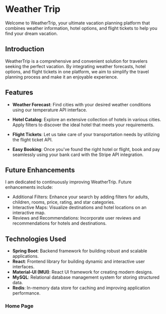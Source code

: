 # Weather Trip 

Welcome to WeatherTrip, your ultimate vacation planning platform that combines weather information, 
hotel options, and flight tickets to help you find your dream vacation.

## Introduction

WeatherTrip is a comprehensive and convenient solution for travelers seeking the perfect vacation. 
By integrating weather forecasts, hotel options, and flight tickets in one platform, we aim to simplify the travel planning process 
and make it an enjoyable experience.

## Features

- **Weather Forecast**: Find cities with your desired weather conditions using our temperature API interface.

- **Hotel Catalog**: Explore an extensive collection of hotels in various cities. Apply filters to discover the ideal hotel that meets your requirements.

- **Flight Tickets**: Let us take care of your transportation needs by utilizing the flight ticket API.

- **Easy Booking**: Once you've found the right hotel or flight, book and pay seamlessly using your bank card with the Stripe API integration.

## Future Enhancements

I am dedicated to continuously improving WeatherTrip. Future enhancements include:

- Additional Filters: Enhance your search by adding filters for adults, children, rooms, price, rating, and star categories.
- Interactive Maps: Visualize destinations and hotel locations on an interactive map.
- Reviews and Recommendations: Incorporate user reviews and recommendations for hotels and destinations.


## Technologies Used

- **Spring Boot**: Backend framework for building robust and scalable applications.
- **React**: Frontend library for building dynamic and interactive user interfaces.
- **Material-UI (MUI)**: React UI framework for creating modern designs.
- **MySQL**: Relational database management system for storing structured data.
- **Redis**: In-memory data store for caching and improving application performance.

### Home Page


